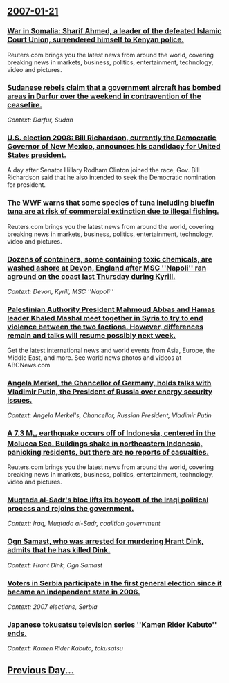 ## [2007-01-21](/news/2007/01/21/index.md)

### [ War in Somalia: Sharif Ahmed, a leader of the defeated Islamic Court Union, surrendered himself to Kenyan police. ](/news/2007/01/21/war-in-somalia-sharif-ahmed-a-leader-of-the-defeated-islamic-court-union-surrendered-himself-to-kenyan-police.md)
Reuters.com brings you the latest news from around the world, covering breaking news in markets, business, politics, entertainment, technology, video and pictures.

### [ Sudanese rebels claim that a government aircraft has bombed areas in Darfur over the weekend in contravention of the ceasefire. ](/news/2007/01/21/sudanese-rebels-claim-that-a-government-aircraft-has-bombed-areas-in-darfur-over-the-weekend-in-contravention-of-the-ceasefire.md)
_Context: Darfur, Sudan_

### [ U.S. election 2008: Bill Richardson, currently the Democratic Governor of New Mexico, announces his candidacy for United States president.  ](/news/2007/01/21/u-s-election-2008-bill-richardson-currently-the-democratic-governor-of-new-mexico-announces-his-candidacy-for-united-states-president.md)
A day after Senator Hillary Rodham Clinton joined the race, Gov. Bill Richardson said that he also intended to seek the Democratic nomination for president.

### [ The WWF warns that some species of tuna including bluefin tuna are at risk of commercial extinction due to illegal fishing. ](/news/2007/01/21/the-wwf-warns-that-some-species-of-tuna-including-bluefin-tuna-are-at-risk-of-commercial-extinction-due-to-illegal-fishing.md)
Reuters.com brings you the latest news from around the world, covering breaking news in markets, business, politics, entertainment, technology, video and pictures.

### [ Dozens of containers, some containing toxic chemicals, are washed ashore at Devon, England after MSC ''Napoli'' ran aground on the coast last Thursday during Kyrill. ](/news/2007/01/21/dozens-of-containers-some-containing-toxic-chemicals-are-washed-ashore-at-devon-england-after-msc-napoli-ran-aground-on-the-coast-la.md)
_Context: Devon, Kyrill, MSC ''Napoli''_

### [ Palestinian Authority President Mahmoud Abbas and Hamas leader Khaled Mashal meet together in Syria to try to end violence between the two factions. However, differences remain and talks will resume possibly next week. ](/news/2007/01/21/palestinian-authority-president-mahmoud-abbas-and-hamas-leader-khaled-mashal-meet-together-in-syria-to-try-to-end-violence-between-the-two.md)
Get the latest international news and world events from Asia, Europe, the Middle East, and more. See world news photos and videos at ABCNews.com

### [ Angela Merkel, the Chancellor of Germany, holds talks with Vladimir Putin, the President of Russia over energy security issues. ](/news/2007/01/21/angela-merkel-the-chancellor-of-germany-holds-talks-with-vladimir-putin-the-president-of-russia-over-energy-security-issues.md)
_Context: Angela Merkel's, Chancellor, Russian President, Vladimir Putin_

### [ A 7.3 M<sub>w</sub> earthquake occurs off of Indonesia, centered in the Molucca Sea. Buildings shake in northeastern Indonesia, panicking residents, but there are no reports of casualties. ](/news/2007/01/21/a-7-3-mw-earthquake-occurs-off-of-indonesia-centered-in-the-molucca-sea-buildings-shake-in-northeastern-indonesia-panicking-residents-b.md)
Reuters.com brings you the latest news from around the world, covering breaking news in markets, business, politics, entertainment, technology, video and pictures.

### [ Muqtada al-Sadr's bloc lifts its boycott of the Iraqi political process and rejoins the government. ](/news/2007/01/21/muqtada-al-sadr-s-bloc-lifts-its-boycott-of-the-iraqi-political-process-and-rejoins-the-government.md)
_Context: Iraq, Muqtada al-Sadr, coalition government_

### [ Ogn  Samast, who was arrested for murdering Hrant Dink, admits that he has killed Dink. ](/news/2007/01/21/ogun-samast-who-was-arrested-for-murdering-hrant-dink-admits-that-he-has-killed-dink.md)
_Context: Hrant Dink, Ogn  Samast_

### [ Voters in Serbia participate in the first general election since it became an independent state in 2006. ](/news/2007/01/21/voters-in-serbia-participate-in-the-first-general-election-since-it-became-an-independent-state-in-2006.md)
_Context: 2007 elections, Serbia_

### [ Japanese tokusatsu television series ''Kamen Rider Kabuto'' ends.](/news/2007/01/21/japanese-tokusatsu-television-series-kamen-rider-kabuto-ends.md)
_Context: Kamen Rider Kabuto, tokusatsu_

## [Previous Day...](/news/2007/01/20/index.md)


